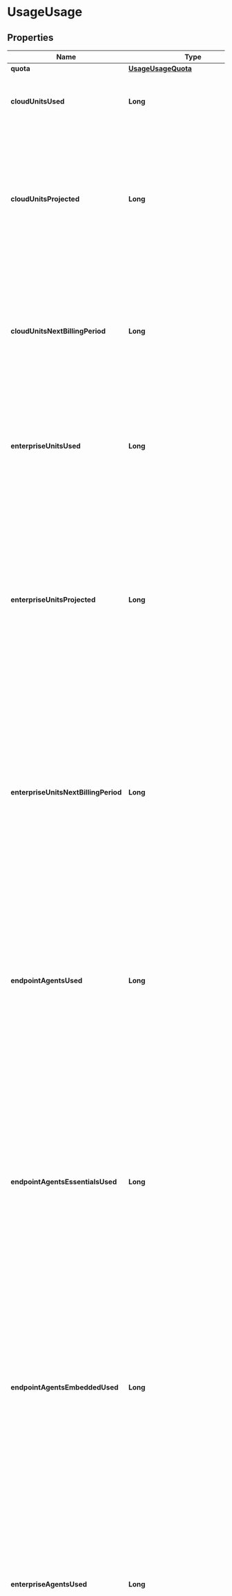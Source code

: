 

# UsageUsage


## Properties

| Name | Type | Description | Notes |
|------------ | ------------- | ------------- | -------------|
|**quota** | [**UsageUsageQuota**](UsageUsageQuota.md) |  |  [optional] |
|**cloudUnitsUsed** | **Long** | Number of cloud units consumed thus far in the usage period. |  [optional] |
|**cloudUnitsProjected** | **Long** | Number of cloud units projected in the current usage period, based on units consumed to date and configuration of enabled tests. This value is updated hourly. |  [optional] |
|**cloudUnitsNextBillingPeriod** | **Long** | Number of cloud units projected in the upcoming usage period, based on configuration of enabled tests. This value is updated hourly. |  [optional] |
|**enterpriseUnitsUsed** | **Long** | Number of enterprise units consumed in the usage period. Returns non-zero value only for organizations with metered billing. |  [optional] |
|**enterpriseUnitsProjected** | **Long** | Number of enterprise units projected in the current usage period, based on units consumed to date and configuration of enabled tests. This value is updated hourly. Returns non-zero value only for organizations with metered billing. |  [optional] |
|**enterpriseUnitsNextBillingPeriod** | **Long** | Number of enterprise units projected in the upcoming usage period, based on configuration of enabled tests. This value is updated hourly. Returns non-zero value only for organizations with metered billing. |  [optional] |
|**endpointAgentsUsed** | **Long** | Number of endpoint agents used in the current usage period. This number is calculated by taking the maximum number of agents enabled for any one-hour period in the usage period. Disabled agents are excluded from this calculation. |  [optional] |
|**endpointAgentsEssentialsUsed** | **Long** | Number of endpoint agents essentials used in the current usage period. This number is calculated by taking the maximum number of agents enabled for any one-hour period in the usage period. Disabled agents are excluded from this calculation. |  [optional] |
|**endpointAgentsEmbeddedUsed** | **Long** | Number of embedded endpoint agents used in the current usage period. This number is calculated by taking the maximum number of agents enabled for any one-hour period in the usage period. Disabled agents are excluded from this calculation. |  [optional] |
|**enterpriseAgentsUsed** | **Long** | Number of enterprise agents used in the current usage period. This number is calculated by taking the maximum number of agents enabled for any one-hour period in the usage period. Disabled agents are excluded from this calculation. |  [optional] |
|**enterpriseAgentUnits** | [**List&lt;EnterpriseAgentUnitsInner&gt;**](EnterpriseAgentUnitsInner.md) | A breakdown of enterprise unit consumption for each agent during the current monthly period. Each entry provides data for both the current actual usage and the projected usage. Returns non-zero values for organizations with metered billing. |  [optional] |
|**tests** | [**List&lt;TestsInner&gt;**](TestsInner.md) | A breakdown of unit consumption for each test during the current monthly period. Each entry provides information about both the current actual usage and the projected usage. |  [optional] |
|**endpointAgents** | [**List&lt;EndpointAgentsInner&gt;**](EndpointAgentsInner.md) | Endpoint agents used by account group. |  [optional] |
|**endpointAgentsEssentials** | [**List&lt;EndpointAgentsEssentialsInner&gt;**](EndpointAgentsEssentialsInner.md) | Endpoint agents essentials used by account group. |  [optional] |
|**endpointAgentsEmbedded** | [**List&lt;EndpointAgentsEmbeddedInner&gt;**](EndpointAgentsEmbeddedInner.md) | Endpoint agents embedded used by account group. |  [optional] |
|**enterpriseAgents** | [**List&lt;EnterpriseAgentsInner&gt;**](EnterpriseAgentsInner.md) | Enterprise agents used by account group. |  [optional] |



